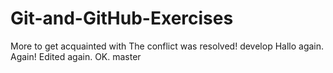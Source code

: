 # Git-and-GitHub-Exercises
More to get acquainted with
The conflict was resolved!
develop
Hallo again.
Again!
Edited again. 
OK.
master
